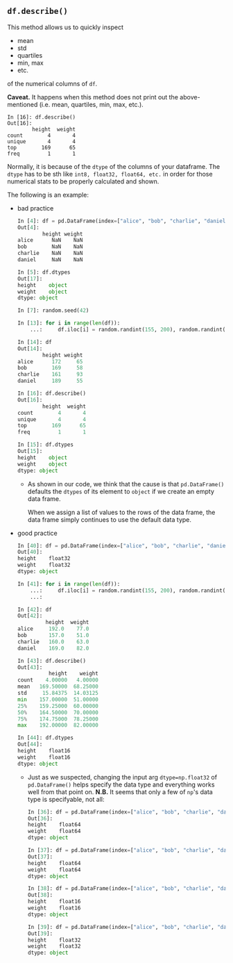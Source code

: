 
## `df.describe()`
This method allows us to quickly inspect

- mean
- std
- quartiles
- min, max
- etc.

of the numerical columns of `df`.

**Caveat.** It happens when this method does not print out
the above-mentioned (i.e. mean, quartiles, min, max, etc.).
```
In [16]: df.describe()
Out[16]:
        height  weight
count        4       4
unique       4       4
top        169      65
freq         1       1
```
Normally, it is because of the `dtype` of the columns of your
dataframe. The `dtype` has to be sth like `int8, float32, float64, etc.`
in order for those numerical stats to be properly calculated and shown.

The following is an example:

- bad practice
  ```python
  In [4]: df = pd.DataFrame(index=["alice", "bob", "charlie", "daniel"], columns=["height", "weight"]); df
  Out[4]:
          height weight
  alice      NaN    NaN
  bob        NaN    NaN
  charlie    NaN    NaN
  daniel     NaN    NaN
  
  In [5]: df.dtypes
  Out[17]:
  height    object
  weight    object
  dtype: object
  
  In [7]: random.seed(42)
  
  In [13]: for i in range(len(df)):
      ...:     df.iloc[i] = random.randint(155, 200), random.randint(50, 100)
  
  In [14]: df
  Out[14]:
          height weight
  alice      172     65
  bob        169     58
  charlie    161     93
  daniel     189     55
  
  In [16]: df.describe()
  Out[16]:
          height  weight
  count        4       4
  unique       4       4
  top        169      65
  freq         1       1
  
  In [15]: df.dtypes
  Out[15]:
  height    object
  weight    object
  dtype: object
  ```
  - As shown in our code, we think that the cause is that `pd.DataFrame()` defaults the `dtypes` of its element to `object` if we create an empty data frame.
  
    When we assign a list of values to the rows of the data frame, the data frame simply continues to use the default data type.

- good practice
  ```python
  In [40]: df = pd.DataFrame(index=["alice", "bob", "charlie", "daniel"], columns=["height", "weight"], dtype=np.float32); df.dtypes
  Out[40]:
  height    float32
  weight    float32
  dtype: object
  
  In [41]: for i in range(len(df)):
      ...:     df.iloc[i] = random.randint(155, 200), random.randint(50, 100)
      ...:
  
  In [42]: df
  Out[42]:
           height  weight
  alice     192.0    77.0
  bob       157.0    51.0
  charlie   160.0    63.0
  daniel    169.0    82.0
  
  In [43]: df.describe()
  Out[43]:
            height    weight
  count    4.00000   4.00000
  mean   169.50000  68.25000
  std     15.84375  14.03125
  min    157.00000  51.00000
  25%    159.25000  60.00000
  50%    164.50000  70.00000
  75%    174.75000  78.25000
  max    192.00000  82.00000
  
  In [44]: df.dtypes
  Out[44]:
  height    float16
  weight    float16
  dtype: object

  ```
  - Just as we suspected, changing the input arg `dtype=np.float32` of `pd.DataFrame()` helps specify the data type and everything works well from that point on.
    **N.B.** It seems that only a few of `np`'s data type is specifyable, not all:
    ```python
    In [36]: df = pd.DataFrame(index=["alice", "bob", "charlie", "daniel"], columns=["height", "weight"], dtype=np.uint8); df.dtypes
    Out[36]:
    height    float64
    weight    float64
    dtype: object
    
    In [37]: df = pd.DataFrame(index=["alice", "bob", "charlie", "daniel"], columns=["height", "weight"], dtype=np.int32); df.dtypes
    Out[37]:
    height    float64
    weight    float64
    dtype: object
    
    In [38]: df = pd.DataFrame(index=["alice", "bob", "charlie", "daniel"], columns=["height", "weight"], dtype=np.float16); df.dtypes
    Out[38]:
    height    float16
    weight    float16
    dtype: object
    
    In [39]: df = pd.DataFrame(index=["alice", "bob", "charlie", "daniel"], columns=["height", "weight"], dtype=np.float32); df.dtypes
    Out[39]:
    height    float32
    weight    float32
    dtype: object
    ```
